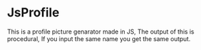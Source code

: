 # JsProfile

This is a profile picture genarator made in JS, The output of this is procedural, If you input the same name you get the same output.
